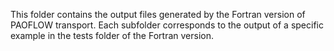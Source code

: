 This folder contains the output files generated by the Fortran version of PAOFLOW transport.
Each subfolder corresponds to the output of a specific example in the tests folder of the Fortran version.
